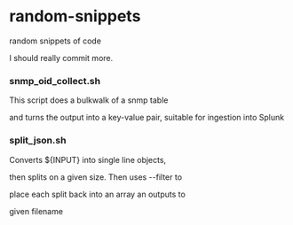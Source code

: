 random-snippets
===============

random snippets of code

I should really commit more.

### snmp_oid_collect.sh

This script does a bulkwalk of a snmp table

and turns the output into a key-value pair, suitable for ingestion into Splunk

### split_json.sh

Converts ${INPUT} into single line objects,

then splits on a given size.   Then uses --filter to

place each split back into an array an outputs to 

given filename


